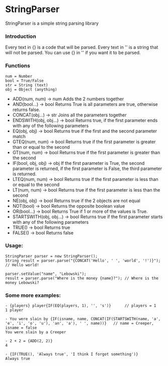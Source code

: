 # StringParser 
StringParser is a simple string parsing library

### Introduction

Every text in {} is a code that will be parsed. 
Every text in '' is a string that will not be parsed. 
You can use {} in '' if you want it to be parsed. 

### Functions
```
num = Number
bool = True/False
str = String (text)
obj = Object (anything)
```


- ADD(num, num) -> num   Adds the 2 numbers together
- AND(bool...) -> bool   Returns True is all parameters are true, otherwise returns false.
- CONCAT(obj...) -> str   Joins all the parameters together
- ENDSWITH(obj, obj...) -> bool   Returns true, if the first parameter ends with any of the following parameters
- EQ(obj, obj) -> bool   Returns true if the first and the second parameter match
- GTEQ(num, num) -> bool   Returns true if the first parameter is greater than or equal to the second
- GT(num, num) -> bool   Returns true if the first parameter is greater than the second
- IF(bool, obj, obj) -> obj   If the first parameter is True, the second parameter is returned, if the first parameter is False, the third parameter is returned.
- LTEQ(num, num) -> bool   Returns true if the first parameter is less than or equal to the second
- LT(num, num) -> bool   Returns true if the first parameter is less than the second
- NE(obj, obj) -> bool   Returns true if the 2 objects are not equal
- NOT(bool) -> bool   Returns the opposite boolean value
- OR(bool...) -> bool   Returns True if 1 or more of the values is True.
- STARTSWITH(obj, obj...) -> bool   Returns true if the first parameter starts with any of the following parameters
- TRUE() -> bool   Returns true
- FALSE() -> bool   Returns false



### Usage:

```
StringParser parser = new StringParser();
String result = parser.parse("{CONCAT('Hello', ' ', 'world', '!')}");  // Hello world!

parser.setValue("name", "Lebowski");
result = parser.parse("Where is the money {name}?"); // Where is the money Lebowski?
```


### Some more examples:

```
- {players} player{IF(EQ(players, 1), '', 's')}      // players = 1
1 player

- You were slain by {IF(isname, name, CONCAT(IF(STARTSWITH(name, 'a', 'e', 'i', 'o', 'u'), 'an', 'a'), ' ', name))}   // name = Creeper, isname = false
You were slain by a Creeper

- 2 + 2 = {ADD(2, 2)}
4

- {IF(TRUE(), 'Always true', 'I think I forgot something')}
Always true
```
